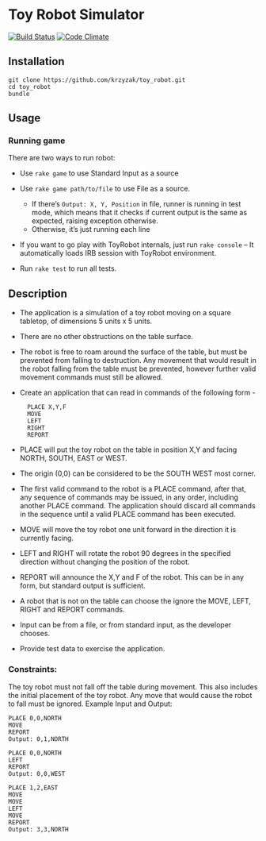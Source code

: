 Toy Robot Simulator
=========
[![Build Status](https://travis-ci.org/krzyzak/toy_robot.png)](https://travis-ci.org/krzyzak/toy_robot)
[![Code Climate](https://codeclimate.com/github/krzyzak/toy_robot.png)](https://codeclimate.com/github/krzyzak/toy_robot)
## Installation

```
git clone https://github.com/krzyzak/toy_robot.git
cd toy_robot
bundle
```


## Usage


### Running game 

There are two ways to run robot:
* Use ```rake game``` to use Standard Input as a source
* Use ```rake game path/to/file``` to use File as a source.
  * If there’s ```Output: X, Y, Position``` in file, runner is running in test mode, which means that it checks if current output is the same as expected, raising exception otherwise.
  * Otherwise, it’s just running each line

* If you want to go play with ToyRobot internals, just run ```rake console``` – It automatically loads IRB session with ToyRobot environment.
* Run ```rake test``` to run all tests.

## Description

* The application is a simulation of a toy robot moving on a square tabletop, of dimensions 5 units x 5 units.
* There are no other obstructions on the table surface.
* The robot is free to roam around the surface of the table, but must be prevented from falling to destruction. Any movement
that would result in the robot falling from the table must be prevented, however further valid movement commands must still
be allowed.
* Create an application that can read in commands of the following form -

  ```
    PLACE X,Y,F
    MOVE
    LEFT
    RIGHT
    REPORT
  ```
* PLACE will put the toy robot on the table in position X,Y and facing NORTH, SOUTH, EAST or WEST.
* The origin (0,0) can be considered to be the SOUTH WEST most corner.
* The first valid command to the robot is a PLACE command, after that, any sequence of commands may be issued, in any order, including another PLACE command. The application should discard all commands in the sequence until a valid PLACE command has been executed.
* MOVE will move the toy robot one unit forward in the direction it is currently facing.
* LEFT and RIGHT will rotate the robot 90 degrees in the specified direction without changing the position of the robot.
* REPORT will announce the X,Y and F of the robot. This can be in any form, but standard output is sufficient.
* A robot that is not on the table can choose the ignore the MOVE, LEFT, RIGHT and REPORT commands.
* Input can be from a file, or from standard input, as the developer chooses.
* Provide test data to exercise the application.

### Constraints:

The toy robot must not fall off the table during movement. This also includes the initial placement of the toy robot.
Any move that would cause the robot to fall must be ignored.
Example Input and Output:
```
PLACE 0,0,NORTH
MOVE
REPORT
Output: 0,1,NORTH
```

```
PLACE 0,0,NORTH
LEFT
REPORT
Output: 0,0,WEST
```

```
PLACE 1,2,EAST
MOVE
MOVE
LEFT
MOVE
REPORT
Output: 3,3,NORTH
```
